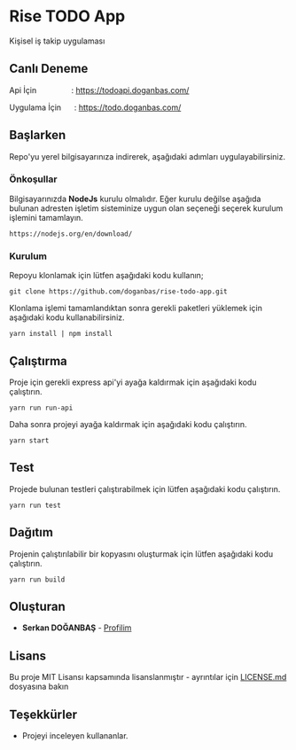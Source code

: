 # Rise TODO App

Kişisel iş takip uygulaması

## Canlı Deneme

Api İçin&nbsp;&nbsp;&nbsp;&nbsp;&nbsp;&nbsp;&nbsp;&nbsp;&nbsp;&nbsp;&nbsp;&nbsp;&nbsp;&nbsp;&nbsp;&nbsp;: https://todoapi.doganbas.com/

Uygulama İçin&nbsp;&nbsp;&nbsp;&nbsp;&nbsp;&nbsp;: https://todo.doganbas.com/


## Başlarken

Repo'yu yerel bilgisayarınıza indirerek, aşağıdaki adımları uygulayabilirsiniz.

### Önkoşullar

Bilgisayarınızda **NodeJs** kurulu olmalıdır. Eğer kurulu değilse aşağıda bulunan adresten işletim sisteminize uygun olan seçeneği seçerek kurulum işlemini tamamlayın.

```
https://nodejs.org/en/download/
```

### Kurulum

Repoyu klonlamak için lütfen aşağıdaki kodu kullanın;

```
git clone https://github.com/doganbas/rise-todo-app.git
```

Klonlama işlemi tamamlandıktan sonra gerekli paketleri yüklemek için aşağıdaki kodu kullanabilirsiniz.

```
yarn install | npm install
```

## Çalıştırma

Proje için gerekli express api'yi ayağa kaldırmak için aşağıdaki kodu çalıştırın.

```
yarn run run-api
```

Daha sonra projeyi ayağa kaldırmak için aşağıdaki kodu çalıştırın.

```
yarn start
```

## Test

Projede bulunan testleri çalıştırabilmek için lütfen aşağıdaki kodu çalıştırın.

```
yarn run test
```

## Dağıtım

Projenin çalıştırılabilir bir kopyasını oluşturmak için lütfen aşağıdaki kodu çalıştırın.

```
yarn run build
```

## Oluşturan

* **Serkan DOĞANBAŞ** -  [Profilim](https://github.com/doganbas)

## Lisans

Bu proje MIT Lisansı kapsamında lisanslanmıştır - ayrıntılar için [LICENSE.md](LICENSE.md) dosyasına bakın

## Teşekkürler

* Projeyi inceleyen kullananlar.
